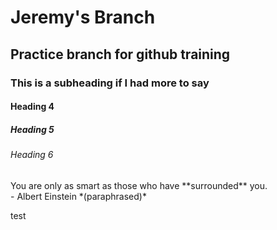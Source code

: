 # Jeremy's Branch
## Practice branch for github training
### This is a subheading if I had more to say
#### Heading 4
##### Heading 5
###### Heading 6
<p> You are only as smart as those who have **surrounded** you.<br>
- Albert Einstein *(paraphrased)*</p>


test
